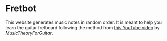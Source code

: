 # Fretbot

This website generates music notes in random order. It is meant to help you learn the guitar fretboard following the method from
[this YouTube video](https://www.youtube.com/watch?v=PJddQ6Q0UDo) by *MusicTheoryForGuitar*.
